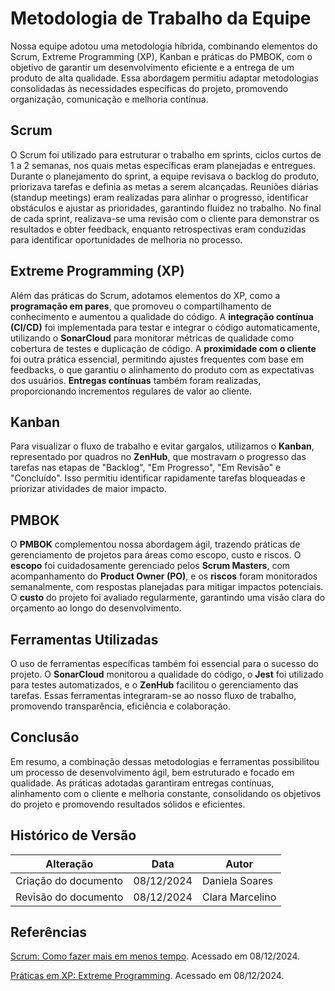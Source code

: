 # Metodologia de Trabalho da Equipe  

Nossa equipe adotou uma metodologia híbrida, combinando elementos do Scrum, Extreme Programming (XP), Kanban e práticas do PMBOK, com o objetivo de garantir um desenvolvimento eficiente e a entrega de um produto de alta qualidade. Essa abordagem permitiu adaptar metodologias consolidadas às necessidades específicas do projeto, promovendo organização, comunicação e melhoria contínua.

## Scrum

O Scrum foi utilizado para estruturar o trabalho em sprints, ciclos curtos de 1 a 2 semanas, nos quais metas específicas eram planejadas e entregues. Durante o planejamento do sprint, a equipe revisava o backlog do produto, priorizava tarefas e definia as metas a serem alcançadas. Reuniões diárias (standup meetings) eram realizadas para alinhar o progresso, identificar obstáculos e ajustar as prioridades, garantindo fluidez no trabalho. No final de cada sprint, realizava-se uma revisão com o cliente para demonstrar os resultados e obter feedback, enquanto retrospectivas eram conduzidas para identificar oportunidades de melhoria no processo.

## Extreme Programming (XP)

Além das práticas do Scrum, adotamos elementos do XP, como a **programação em pares**, que promoveu o compartilhamento de conhecimento e aumentou a qualidade do código. A **integração contínua (CI/CD)** foi implementada para testar e integrar o código automaticamente, utilizando o **SonarCloud** para monitorar métricas de qualidade como cobertura de testes e duplicação de código. A **proximidade com o cliente** foi outra prática essencial, permitindo ajustes frequentes com base em feedbacks, o que garantiu o alinhamento do produto com as expectativas dos usuários. **Entregas contínuas** também foram realizadas, proporcionando incrementos regulares de valor ao cliente.

## Kanban

Para visualizar o fluxo de trabalho e evitar gargalos, utilizamos o **Kanban**, representado por quadros no **ZenHub**, que mostravam o progresso das tarefas nas etapas de "Backlog", "Em Progresso", "Em Revisão" e "Concluído". Isso permitiu identificar rapidamente tarefas bloqueadas e priorizar atividades de maior impacto.

## PMBOK

O **PMBOK** complementou nossa abordagem ágil, trazendo práticas de gerenciamento de projetos para áreas como escopo, custo e riscos. O **escopo** foi cuidadosamente gerenciado pelos **Scrum Masters**, com acompanhamento do **Product Owner (PO)**, e os **riscos** foram monitorados semanalmente, com respostas planejadas para mitigar impactos potenciais. O **custo** do projeto foi avaliado regularmente, garantindo uma visão clara do orçamento ao longo do desenvolvimento.

## Ferramentas Utilizadas

O uso de ferramentas específicas também foi essencial para o sucesso do projeto. O **SonarCloud** monitorou a qualidade do código, o **Jest** foi utilizado para testes automatizados, e o **ZenHub** facilitou o gerenciamento das tarefas. Essas ferramentas integraram-se ao nosso fluxo de trabalho, promovendo transparência, eficiência e colaboração.

## Conclusão

Em resumo, a combinação dessas metodologias e ferramentas possibilitou um processo de desenvolvimento ágil, bem estruturado e focado em qualidade. As práticas adotadas garantiram entregas contínuas, alinhamento com o cliente e melhoria constante, consolidando os objetivos do projeto e promovendo resultados sólidos e eficientes.

## Histórico de Versão  

| Alteração               | Data       | Autor           |  
|-------------------------|------------|-----------------|  
| Criação do documento    | 08/12/2024 | Daniela Soares |  
| Revisão do documento    | 08/12/2024 | Clara Marcelino |



## Referências

[Scrum: Como fazer mais em menos tempo](https://orcestra.com.br/2020/06/06/scrum-como-fazer-mais-em-menos-tempo/?gad_source=1&gclid=CjwKCAjw6JS3BhBAEiwAO9waF1QmvKD0d5RGdt0TxxIxM8wP_k4xo6Wtz4Mpx77qtBOFNqZfArqxvhoC1ycQAvD_BwE). Acessado em 08/12/2024.

[Práticas em XP: Extreme Programming](https://www.devmedia.com.br/praticas-em-xp-extreme-programming/29330). Acessado em 08/12/2024.